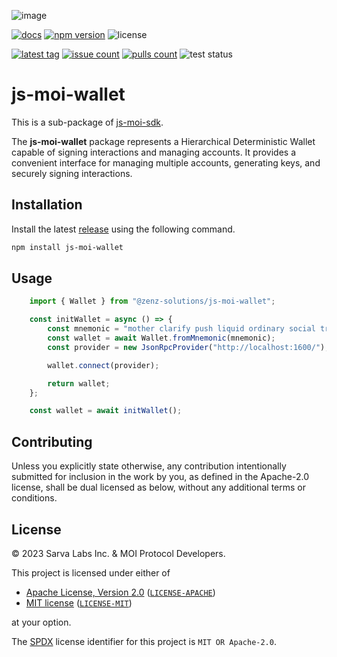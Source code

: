 ![image](https://moi-js.s3.amazonaws.com/moi-banner.png)

[latestrelease]: https://github.com/zenz-solutions/js-moi-sdk/releases/latest
[issueslink]: https://github.com/zenz-solutions/js-moi-sdk/issues
[pullslink]: https://github.com/zenz-solutions/js-moi-sdk/pulls
[pkgdocs]: https://docs.moi.technology/docs/build/packages/js-moi-sdk

[![docs](https://img.shields.io/badge/npm-documentation-red?style=for-the-badge)][pkgdocs]
[![npm version](https://img.shields.io/npm/v/js-moi-sdk.svg?style=for-the-badge)](https://npmjs.com/js-moi-sdk)
![license](https://img.shields.io/badge/license-MIT%2FApache--2.0-informational?style=for-the-badge)

[![latest tag](https://img.shields.io/github/v/tag/sarvalabs/js-moi-sdk?color=blue&label=latest%20tag&sort=semver&style=for-the-badge)][latestrelease]
[![issue count](https://img.shields.io/github/issues/sarvalabs/js-moi-sdk?style=for-the-badge&color=yellow)][issueslink]
[![pulls count](https://img.shields.io/github/issues-pr/sarvalabs/js-moi-sdk?style=for-the-badge&color=brightgreen)][pullslink]
![test status](https://img.shields.io/github/actions/workflow/status/sarvalabs/js-moi-sdk/test.yml?label=test&style=for-the-badge)

# js-moi-wallet

This is a sub-package of [js-moi-sdk](https://github.com/zenz-solutions/js-moi-sdk).

The **js-moi-wallet** package represents a Hierarchical Deterministic Wallet capable of signing interactions and managing accounts. It provides a convenient interface for managing multiple accounts, generating keys, and securely signing interactions.

## Installation

Install the latest [release](https://github.com/zenz-solutions/js-moi-sdk/releases) using the following command.

```sh
npm install js-moi-wallet
```

## Usage

```javascript
    import { Wallet } from "@zenz-solutions/js-moi-wallet";

    const initWallet = async () => {
        const mnemonic = "mother clarify push liquid ordinary social track ...";
        const wallet = await Wallet.fromMnemonic(mnemonic);
        const provider = new JsonRpcProvider("http://localhost:1600/");

        wallet.connect(provider);

        return wallet;
    };

    const wallet = await initWallet();
```

## Contributing

Unless you explicitly state otherwise, any contribution intentionally submitted
for inclusion in the work by you, as defined in the Apache-2.0 license, shall be
dual licensed as below, without any additional terms or conditions.

## License

&copy; 2023 Sarva Labs Inc. & MOI Protocol Developers.

This project is licensed under either of

- [Apache License, Version 2.0](https://www.apache.org/licenses/LICENSE-2.0) ([`LICENSE-APACHE`](LICENSE-APACHE))
- [MIT license](https://opensource.org/licenses/MIT) ([`LICENSE-MIT`](LICENSE-MIT))

at your option.

The [SPDX](https://spdx.dev) license identifier for this project is `MIT OR Apache-2.0`.
